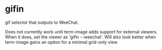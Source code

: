 # gifin
gif selector that outputs to WeeChat.

Does not currently work until term-image adds support for external viewers.
When it does, set the viewer as 'gifin --weechat'.
Will also look better when term-image gains an option for a minimal grid-only view.
